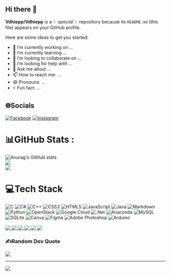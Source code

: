 ## Hi there 👋


**Vdhiepp/Vdhiepp** is a ✨ _special_ ✨ repository because its `README.md` (this file) appears on your GitHub profile.

Here are some ideas to get you started:

- 🔭 I’m currently working on ...
- 🌱 I’m currently learning ...
- 👯 I’m looking to collaborate on ...
- 🤔 I’m looking for help with ...
- 💬 Ask me about ...
- 📫 How to reach me: ...
- 😄 Pronouns: ...
- ⚡ Fun fact: ...

## 🌐Socials
[![Facebook](https://img.shields.io/badge/Facebook-%231877F2.svg?logo=Facebook&logoColor=white)](https://facebook.com/https://www.facebook.com/v.dhiepp) [![Instagram](https://img.shields.io/badge/Instagram-%23E4405F.svg?logo=Instagram&logoColor=white)](https://instagram.com/https://www.instagram.com/v.dhiepp_/) 

# 📊GitHub Stats :
![Anurag's GitHub stats](https://github-readme-stats.vercel.app/api?username=Vdhiepp&theme=radical&show_icons=true) <br/>
![](https://github-readme-streak-stats.herokuapp.com/?user=Vdhiepp&theme=radical&hide_border=true)<br/>
![](https://github-readme-stats.vercel.app/api/top-langs/?username=Vdhiepp&theme=radical&hide_border=true&include_all_commits=false&count_private=false&layout=compact)

# 💻Tech Stack
![C](https://img.shields.io/badge/c-%2300599C.svg?style=for-the-badge&logo=c&logoColor=white) ![C#](https://img.shields.io/badge/c%23-%23239120.svg?style=for-the-badge&logo=c-sharp&logoColor=white) ![C++](https://img.shields.io/badge/c++-%2300599C.svg?style=for-the-badge&logo=c%2B%2B&logoColor=white) ![CSS3](https://img.shields.io/badge/css3-%231572B6.svg?style=for-the-badge&logo=css3&logoColor=white) ![HTML5](https://img.shields.io/badge/html5-%23E34F26.svg?style=for-the-badge&logo=html5&logoColor=white) ![JavaScript](https://img.shields.io/badge/javascript-%23323330.svg?style=for-the-badge&logo=javascript&logoColor=%23F7DF1E) ![Java](https://img.shields.io/badge/java-%23ED8B00.svg?style=for-the-badge&logo=java&logoColor=white) ![Markdown](https://img.shields.io/badge/markdown-%23000000.svg?style=for-the-badge&logo=markdown&logoColor=white) ![Python](https://img.shields.io/badge/python-3670A0?style=for-the-badge&logo=python&logoColor=ffdd54) ![OpenStack](https://img.shields.io/badge/Openstack-%23f01742.svg?style=for-the-badge&logo=openstack&logoColor=white) ![Google Cloud](https://img.shields.io/badge/Google%20Cloud-%234285F4.svg?style=for-the-badge&logo=google-cloud&logoColor=white) ![.Net](https://img.shields.io/badge/.NET-5C2D91?style=for-the-badge&logo=.net&logoColor=white) ![Anaconda](https://img.shields.io/badge/Anaconda-%2344A833.svg?style=for-the-badge&logo=anaconda&logoColor=white) ![MySQL](https://img.shields.io/badge/mysql-%2300f.svg?style=for-the-badge&logo=mysql&logoColor=white) ![SQLite](https://img.shields.io/badge/sqlite-%2307405e.svg?style=for-the-badge&logo=sqlite&logoColor=white) ![Canva](https://img.shields.io/badge/Canva-%2300C4CC.svg?style=for-the-badge&logo=Canva&logoColor=white) 	![Figma](https://img.shields.io/badge/figma-%23F24E1E.svg?style=for-the-badge&logo=figma&logoColor=white) ![Adobe Photoshop](https://img.shields.io/badge/adobephotoshop-%2331A8FF.svg?style=for-the-badge&logo=adobephotoshop&logoColor=white) ![Arduino](https://img.shields.io/badge/-Arduino-00979D?style=for-the-badge&logo=Arduino&logoColor=white)

<a href="https://github.com/Vdhiepp/63132946_Web2/">
    <img align="center" src="https://github-readme-stats.vercel.app/api/pin/?username=Vdhiepp&repo=63132946_Web2&cache_seconds=86400&theme=merko"" />
</a>
<a href="https://github.com/Vdhiepp/63132946_Web2/">
    <img align="center" src="https://github-readme-stats.vercel.app/api/pin/?username=Vdhiepp&repo=DOAN_Web2&cache_seconds=86400&theme=radical"" />
</a>
<a href="https://github.com/Vdhiepp/63132946_Web2/">
    <img align="center" src="https://github-readme-stats.vercel.app/api/pin/?username=Vdhiepp&repo=ThucTapIVS&cache_seconds=86400&theme=tokyonight"" />
</a>
<a href="https://github.com/Vdhiepp/63132946_Web2/">
    <img align="center" src="https://github-readme-stats.vercel.app/api/pin/?username=Vdhiepp&repo=JavaDev&cache_seconds=86400&theme=blue-green"" />
</a>
<a href="https://github.com/Vdhiepp/63132946_Web2/">
    <img align="center" src="https://github-readme-stats.vercel.app/api/pin/?username=Vdhiepp&repo=Web1&cache_seconds=86400&theme=algolia"" />
</a>
<a href="https://github.com/Vdhiepp/63132946_Web2/">
    <img align="center" src="https://github-readme-stats.vercel.app/api/pin/?username=Vdhiepp&repo=63CLC2-MobiDev&cache_seconds=86400&theme=calm_pink"" />
</a>

### ✍️Random Dev Quote
![](https://quotes-github-readme.vercel.app/api?type=horizontal&theme=radical)

---
[![](https://visitcount.itsvg.in/api?id=Vdhiepp&icon=0&color=0)](https://visitcount.itsvg.in)

